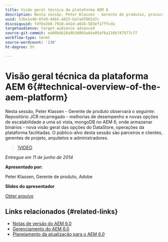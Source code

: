 ```yaml
---
title: Visão geral técnica da plataforma AEM 6
description: Nesta sessão, Peter Klassen - Gerente de produtos, procura o Repositório JCR recarregado, melhorias de desempenho e novas opções de escalabilidade.
uuid: 53be1e40-6fe9-44b5-a015-ba7ad7801d7c
discoiquuid: f4f6e2b0-7910-4d1d-a024-583ef17ffcda
targetaudience: target-audience advanced
source-git-commit: edd0bdb28a9b3d065a64a95af6a216b747577c77
workflow-type: tm+mt
source-wordcount: '130'
ht-degree: 5%

---
```


# Visão geral técnica da plataforma AEM 6{#technical-overview-of-the-aem-platform}

Nesta sessão, Peter Klassen - Gerente de produto observará o seguinte: Repositório JCR recarregado - melhorias de desempenho e novas opções de escalabilidade a uma só vista, mongoDB no AEM 6, onde armazenar binários - nova visão geral das opções do DataStore, operações da plataforma facilitadas. O público-alvo desta sessão são parceiros e clientes, gerentes de projeto, arquitetos e administradores.

>[!VIDEO](https://video.tv.adobe.com/v/19517/?quality=9)

*Entregue em 11 de junho de 2014*

**Apresentado por:**

Peter Klassen, Gerente de produto, Adobe

**Slides do apresentador**

[Obter arquivo](assets/aem6-platform-whatsnew.pdf)

## Links relacionados {#related-links}

* [Notas de versão do AEM 6.0](http://docs.adobe.com/content/docs/en/aem/6-0/release-notes.html)
* [Gerenciamento do AEM 6.0](http://docs.adobe.com/docs/en/aem/6-0/manage.html)
* [Planejamento da atualização para o AEM 6.0](http://docs.adobe.com/content/docs/en/aem/6-0/deploy/upgrade/planning.html)
